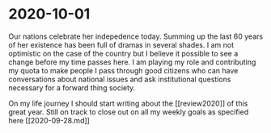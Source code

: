 # 2020-10-01

Our nations celebrate her indepedence today. Summing up the last 60 years of her existence has been full of dramas in several shades. I am not optimistic on the case of the country but I believe it possible to see a change before my time passes here. I am playing my role and contributing my quota to make people I pass through good citizens who can have conversations about national issues and ask institutional questions necessary for a forward thing society.

On my life journey I should start writing about the [[review2020]] of this great year. Still on track to close out on all my weekly goals as specified here [[2020-09-28.md]]